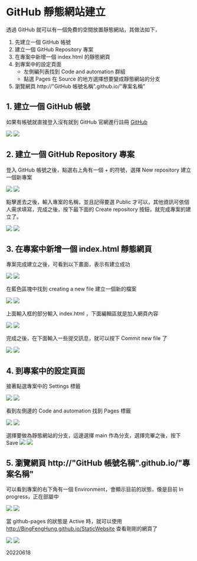 # GitHub 靜態網站建立

透過 GitHub 就可以有一個免費的空間放置靜態網站，其做法如下，
1. 先建立一個 GitHub 帳號
2. 建立一個 GitHub Repository 專案
3. 在專案中新增一個 index.html 的靜態網頁
4. 到專案中的設定頁面
    - 左側編列表找到 Code and automation 群組 
    - 點選 Pages 在 Source 的地方選擇想要變成靜態網站的分支
5. 瀏覽網頁 http://"GitHub 帳號名稱".github.io/"專案名稱"

## 1. 建立一個 GitHub 帳號
如果有帳號就直接登入沒有就到 GitHub 官網進行註冊 [GitHub](https://github.com/)

![](../assets/images/2022-06-18-08-54-19.png)
![]({{site.url}}/assets/images/2022-06-18-08-54-19.png)

## 2. 建立一個 GitHub Repository 專案
登入 GitHub 帳號之後，點選右上角有一個 + 的符號，選擇 New repository 建立一個新專案

![](../assets/images/2022-06-18-08-57-19.png)
![]({{site.url}}/assets/images/2022-06-18-08-57-19.png)

點擊進去之後，輸入專案的名稱，並且記得要選 Public 才可以，其他資訊可依個人需求填寫，完成之後，按下最下面的 Create repository 按鈕，就完成專案的建立了。

![](../assets/images/2022-06-18-09-10-36.png)
![]({{site.url}}/assets/images/2022-06-18-09-10-36.png)

## 3. 在專案中新增一個 index.html 靜態網頁
專案完成建立之後，可看到以下畫面，表示有建立成功

![](../assets/images/2022-06-18-09-13-11.png)
![]({{site.url}}/assets/images/2022-06-18-09-13-11.png)

在藍色區塊中找到 creating a new file 建立一個新的檔案

![](../assets/images/2022-06-18-09-16-22.png)
![]({{site.url}}/assets/images/2022-06-18-09-16-22.png)

上面輸入框的部分輸入 index.html ，下面編輯區就是加入網頁內容

![](../assets/images/2022-06-18-09-19-26.png)
![]({{site.url}}/assets/images/2022-06-18-09-19-26.png)

完成之後，在下面輸入一些提交訊息，就可以按下 Commit new file 了

![](../assets/images2022-06-18-09-20-31.png)
![]({{site.url}}/assets/images2022-06-18-09-20-31.png)

## 4. 到專案中的設定頁面
接著點選專案中的 Settings 標籤

![](../assets/images/2022-06-18-09-21-32.png)
![]({{site.url}}/assets/images/2022-06-18-09-21-32.png)

看到左側邊的 Code and automation 找到 Pages 標籤

![](../assets/images/2022-06-18-09-22-21.png)
![]({{site.url}}/assets/images/2022-06-18-09-22-21.png)

選擇要做為靜態網站的分支，這邊選擇 main 作為分支，選擇完畢之後，按下 Save
![](../assets/images/2022-06-18-09-22-43.png)
![]({{site.url}}/assets/images/2022-06-18-09-22-43.png)


## 5. 瀏覽網頁 http://"GitHub 帳號名稱".github.io/"專案名稱"
可以看到專案的右下角有一個 Environment，會顯示目前的狀態，像是目前 In progress，正在部屬中

![](../assets/images/2022-06-18-09-24-45.png)
![]({{site.url}}/assets/images/2022-06-18-09-24-45.png)

當 github-pages 的狀態是 Active 時，就可以使用 http://BingFengHung.github.io/StaticWebsite 查看剛剛的網頁了

![](../assets/images/2022-06-18-09-27-01.png)
![]({{site.url}}/assets/images/2022-06-18-09-27-01.png)

20220618
